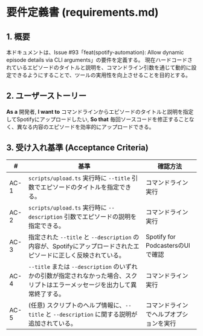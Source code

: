 # 要件定義書 (requirements.md)

## 1. 概要

本ドキュメントは、Issue #93「feat(spotify-automation): Allow dynamic episode details via CLI arguments」の要件を定義する。
現在ハードコードされているエピソードのタイトルと説明を、コマンドライン引数を通じて動的に設定できるようにすることで、ツールの実用性を向上させることを目的とする。

## 2. ユーザーストーリー

**As a** 開発者,
**I want to** コマンドラインからエピソードのタイトルと説明を指定してSpotifyにアップロードしたい,
**So that** 毎回ソースコードを修正することなく、異なる内容のエピソードを効率的にアップロードできる。

## 3. 受け入れ基準 (Acceptance Criteria)

| # | 基準 | 確認方法 |
|---|---|---|
| AC-1 | `scripts/upload.ts` 実行時に `--title` 引数でエピソードのタイトルを指定できる。 | コマンドライン実行 |
| AC-2 | `scripts/upload.ts` 実行時に `--description` 引数でエピソードの説明を指定できる。 | コマンドライン実行 |
| AC-3 | 指定された `--title` と `--description` の内容が、Spotifyにアップロードされたエピソードに正しく反映されている。 | Spotify for PodcastersのUIで確認 |
| AC-4 | `--title` または `--description` のいずれかの引数が指定されなかった場合、スクリプトはエラーメッセージを出力して異常終了する。 | コマンドライン実行 |
| AC-5 | (任意) スクリプトのヘルプ情報に、`--title` と `--description` に関する説明が追加されている。 | コマンドラインでヘルプオプションを実行 |
